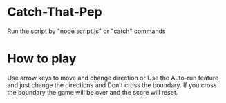 # Catch-That-Pep
Run the script by "node script.js" or "catch" commands

# How to play 
Use arrow keys to move and change direction
or
Use the Auto-run feature and just change the directions
and Don't cross the boundary. If you cross the boundary the game will be over and the score will reset.


